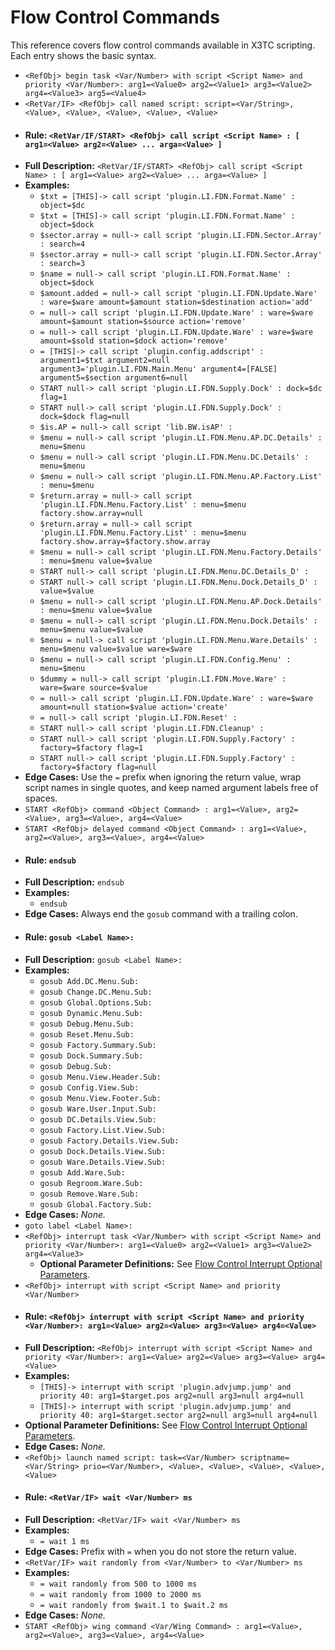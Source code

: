 # Flow Control Commands

This reference covers flow control commands available in X3TC scripting. Each entry shows the basic syntax.

- `<RefObj> begin task <Var/Number> with script <Script Name> and priority <Var/Number>: arg1=<Value0> arg2=<Value1> arg3=<Value2> arg4=<Value3> arg5=<Value4>`
- `<RetVar/IF> <RefObj> call named script: script=<Var/String>, <Value>, <Value>, <Value>, <Value>, <Value>`
- #### Rule: `<RetVar/IF/START> <RefObj> call script <Script Name> : [ arg1=<Value> arg2=<Value> ... arga=<Value> ]`
- **Full Description:** `<RetVar/IF/START> <RefObj> call script <Script Name> : [ arg1=<Value> arg2=<Value> ... arga=<Value> ]`
- **Examples:**
  - `$txt = [THIS]-> call script 'plugin.LI.FDN.Format.Name' : object=$dc`
  - `$txt = [THIS]-> call script 'plugin.LI.FDN.Format.Name' : object=$dock`
  - `$sector.array = null-> call script 'plugin.LI.FDN.Sector.Array' : search=4`
  - `$sector.array = null-> call script 'plugin.LI.FDN.Sector.Array' : search=3`
  - `$name = null-> call script 'plugin.LI.FDN.Format.Name' : object=$dock`
  - `$amount.added = null-> call script 'plugin.LI.FDN.Update.Ware' : ware=$ware amount=$amount station=$destination action='add'`
  - `= null-> call script 'plugin.LI.FDN.Update.Ware' : ware=$ware amount=$amount station=$source action='remove'`
  - `= null-> call script 'plugin.LI.FDN.Update.Ware' : ware=$ware amount=$sold station=$dock action='remove'`
  - `= [THIS]-> call script 'plugin.config.addscript' : argument1=$txt argument2=null argument3='plugin.LI.FDN.Main.Menu' argument4=[FALSE] argument5=$section argument6=null`
  - `START null-> call script 'plugin.LI.FDN.Supply.Dock' : dock=$dc flag=1`
  - `START null-> call script 'plugin.LI.FDN.Supply.Dock' : dock=$dock flag=null`
  - `$is.AP = null-> call script 'lib.BW.isAP' :`
  - `$menu = null-> call script 'plugin.LI.FDN.Menu.AP.DC.Details' : menu=$menu`
  - `$menu = null-> call script 'plugin.LI.FDN.Menu.DC.Details' : menu=$menu`
  - `$menu = null-> call script 'plugin.LI.FDN.Menu.AP.Factory.List' : menu=$menu`
  - `$return.array = null-> call script 'plugin.LI.FDN.Menu.Factory.List' : menu=$menu factory.show.array=null`
  - `$return.array = null-> call script 'plugin.LI.FDN.Menu.Factory.List' : menu=$menu factory.show.array=$factory.show.array`
  - `$menu = null-> call script 'plugin.LI.FDN.Menu.Factory.Details' : menu=$menu value=$value`
  - `START null-> call script 'plugin.LI.FDN.Menu.DC.Details_D' :`
  - `START null-> call script 'plugin.LI.FDN.Menu.Dock.Details_D' : value=$value`
  - `$menu = null-> call script 'plugin.LI.FDN.Menu.AP.Dock.Details' : menu=$menu value=$value`
  - `$menu = null-> call script 'plugin.LI.FDN.Menu.Dock.Details' : menu=$menu value=$value`
  - `$menu = null-> call script 'plugin.LI.FDN.Menu.Ware.Details' : menu=$menu value=$value ware=$ware`
  - `$menu = null-> call script 'plugin.LI.FDN.Config.Menu' : menu=$menu`
  - `$dummy = null-> call script 'plugin.LI.FDN.Move.Ware' : ware=$ware source=$value`
  - `= null-> call script 'plugin.LI.FDN.Update.Ware' : ware=$ware amount=null station=$value action='create'`
  - `= null-> call script 'plugin.LI.FDN.Reset' :`
  - `START null-> call script 'plugin.LI.FDN.Cleanup' :`
  - `START null-> call script 'plugin.LI.FDN.Supply.Factory' : factory=$factory flag=1`
  - `START null-> call script 'plugin.LI.FDN.Supply.Factory' : factory=$factory flag=null`
- **Edge Cases:** Use the `=` prefix when ignoring the return value, wrap script names in single quotes, and keep named argument labels free of spaces.
- `START <RefObj> command <Object Command> : arg1=<Value>, arg2=<Value>, arg3=<Value>, arg4=<Value>`
- `START <RefObj> delayed command <Object Command> : arg1=<Value>, arg2=<Value>, arg3=<Value>, arg4=<Value>`
- #### Rule: `endsub`
- **Full Description:** `endsub`
- **Examples:**
  - `endsub`
- **Edge Cases:** Always end the `gosub` command with a trailing colon.
- #### Rule: `gosub <Label Name>:`
- **Full Description:** `gosub <Label Name>:`
- **Examples:**
  - `gosub Add.DC.Menu.Sub:`
  - `gosub Change.DC.Menu.Sub:`
  - `gosub Global.Options.Sub:`
  - `gosub Dynamic.Menu.Sub:`
  - `gosub Debug.Menu.Sub:`
  - `gosub Reset.Menu.Sub:`
  - `gosub Factory.Summary.Sub:`
  - `gosub Dock.Summary.Sub:`
  - `gosub Debug.Sub:`
  - `gosub Menu.View.Header.Sub:`
  - `gosub Config.View.Sub:`
  - `gosub Menu.View.Footer.Sub:`
  - `gosub Ware.User.Input.Sub:`
  - `gosub DC.Details.View.Sub:`
  - `gosub Factory.List.View.Sub:`
  - `gosub Factory.Details.View.Sub:`
  - `gosub Dock.Details.View.Sub:`
  - `gosub Ware.Details.View.Sub:`
  - `gosub Add.Ware.Sub:`
  - `gosub Regroom.Ware.Sub:`
  - `gosub Remove.Ware.Sub:`
  - `gosub Global.Factory.Sub:`
- **Edge Cases:** _None._
- `goto label <Label Name>:`
- `<RefObj> interrupt task <Var/Number> with script <Script Name> and priority <Var/Number>: arg1=<Value0> arg2=<Value1> arg3=<Value2> arg4=<Value3>`
  - **Optional Parameter Definitions:** See [Flow Control Interrupt Optional Parameters](../options/flow-control-interrupt-options.md).
- `<RefObj> interrupt with script <Script Name> and priority <Var/Number>`
- #### Rule: `<RefObj> interrupt with script <Script Name> and priority <Var/Number>: arg1=<Value> arg2=<Value> arg3=<Value> arg4=<Value>`
- **Full Description:** `<RefObj> interrupt with script <Script Name> and priority <Var/Number>: arg1=<Value> arg2=<Value> arg3=<Value> arg4=<Value>`
- **Examples:**
  - `[THIS]-> interrupt with script 'plugin.advjump.jump' and priority 40: arg1=$target.pos arg2=null arg3=null arg4=null`
  - `[THIS]-> interrupt with script 'plugin.advjump.jump' and priority 40: arg1=$target.sector arg2=null arg3=null arg4=null`
- **Optional Parameter Definitions:** See [Flow Control Interrupt Optional Parameters](../options/flow-control-interrupt-options.md).
- **Edge Cases:** _None._
- `<RefObj> launch named script: task=<Var/Number> scriptname=<Var/String> prio=<Var/Number>, <Value>, <Value>, <Value>, <Value>, <Value>`
- #### Rule: `<RetVar/IF> wait <Var/Number> ms`
- **Full Description:** `<RetVar/IF> wait <Var/Number> ms`
- **Examples:**
  - `= wait 1 ms`
- **Edge Cases:** Prefix with `=` when you do not store the return value.
- `<RetVar/IF> wait randomly from <Var/Number> to <Var/Number> ms`
- **Examples:**
  - `= wait randomly from 500 to 1000 ms`
  - `= wait randomly from 1000 to 2000 ms`
  - `= wait randomly from $wait.1 to $wait.2 ms`
- **Edge Cases:** _None._
- `START <RefObj> wing command <Var/Wing Command> : arg1=<Value>, arg2=<Value>, arg3=<Value>, arg4=<Value>`

